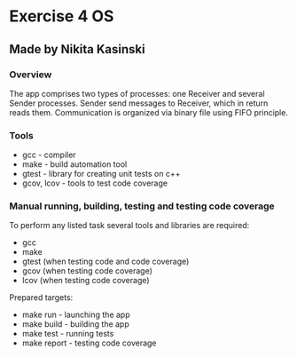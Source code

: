 # Exercise 4 ОS
## Made by Nikita Kasinski
### Overview
The app comprises two types of processes: one Receiver and several Sender processes. Sender send messages to Receiver, which in return reads them. Communication is organized via binary file using FIFO principle.
### Tools
* gcc - compiler
* make - build automation tool
* gtest - library for creating unit tests on c++
* gcov, lcov - tools to test code coverage
### Manual running, building, testing and testing code coverage
To perform any listed task several tools and libraries are required:
* gcc
* make 
* gtest (when testing code and code coverage)
* gcov (when testing code coverage)
* lcov (when testing code coverage)

Prepared targets:
* make run - launching the app
* make build - building the app
* make test - running tests
* make report - testing code coverage
